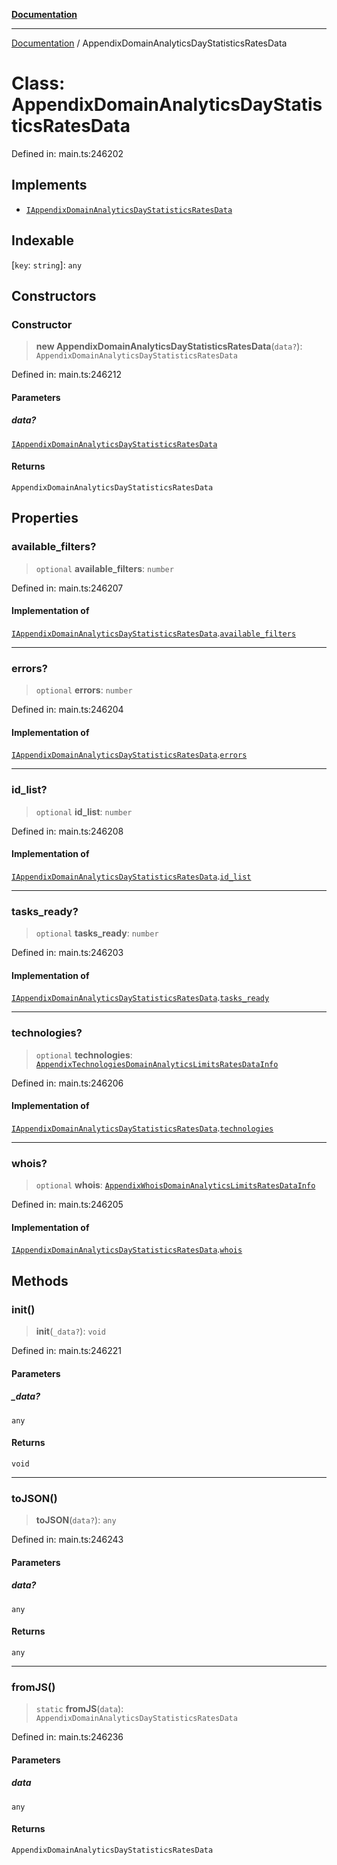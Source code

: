 [**Documentation**](../README.md)

***

[Documentation](../README.md) / AppendixDomainAnalyticsDayStatisticsRatesData

# Class: AppendixDomainAnalyticsDayStatisticsRatesData

Defined in: main.ts:246202

## Implements

- [`IAppendixDomainAnalyticsDayStatisticsRatesData`](../interfaces/IAppendixDomainAnalyticsDayStatisticsRatesData.md)

## Indexable

\[`key`: `string`\]: `any`

## Constructors

### Constructor

> **new AppendixDomainAnalyticsDayStatisticsRatesData**(`data?`): `AppendixDomainAnalyticsDayStatisticsRatesData`

Defined in: main.ts:246212

#### Parameters

##### data?

[`IAppendixDomainAnalyticsDayStatisticsRatesData`](../interfaces/IAppendixDomainAnalyticsDayStatisticsRatesData.md)

#### Returns

`AppendixDomainAnalyticsDayStatisticsRatesData`

## Properties

### available\_filters?

> `optional` **available\_filters**: `number`

Defined in: main.ts:246207

#### Implementation of

[`IAppendixDomainAnalyticsDayStatisticsRatesData`](../interfaces/IAppendixDomainAnalyticsDayStatisticsRatesData.md).[`available_filters`](../interfaces/IAppendixDomainAnalyticsDayStatisticsRatesData.md#available_filters)

***

### errors?

> `optional` **errors**: `number`

Defined in: main.ts:246204

#### Implementation of

[`IAppendixDomainAnalyticsDayStatisticsRatesData`](../interfaces/IAppendixDomainAnalyticsDayStatisticsRatesData.md).[`errors`](../interfaces/IAppendixDomainAnalyticsDayStatisticsRatesData.md#errors)

***

### id\_list?

> `optional` **id\_list**: `number`

Defined in: main.ts:246208

#### Implementation of

[`IAppendixDomainAnalyticsDayStatisticsRatesData`](../interfaces/IAppendixDomainAnalyticsDayStatisticsRatesData.md).[`id_list`](../interfaces/IAppendixDomainAnalyticsDayStatisticsRatesData.md#id_list)

***

### tasks\_ready?

> `optional` **tasks\_ready**: `number`

Defined in: main.ts:246203

#### Implementation of

[`IAppendixDomainAnalyticsDayStatisticsRatesData`](../interfaces/IAppendixDomainAnalyticsDayStatisticsRatesData.md).[`tasks_ready`](../interfaces/IAppendixDomainAnalyticsDayStatisticsRatesData.md#tasks_ready)

***

### technologies?

> `optional` **technologies**: [`AppendixTechnologiesDomainAnalyticsLimitsRatesDataInfo`](AppendixTechnologiesDomainAnalyticsLimitsRatesDataInfo.md)

Defined in: main.ts:246206

#### Implementation of

[`IAppendixDomainAnalyticsDayStatisticsRatesData`](../interfaces/IAppendixDomainAnalyticsDayStatisticsRatesData.md).[`technologies`](../interfaces/IAppendixDomainAnalyticsDayStatisticsRatesData.md#technologies)

***

### whois?

> `optional` **whois**: [`AppendixWhoisDomainAnalyticsLimitsRatesDataInfo`](AppendixWhoisDomainAnalyticsLimitsRatesDataInfo.md)

Defined in: main.ts:246205

#### Implementation of

[`IAppendixDomainAnalyticsDayStatisticsRatesData`](../interfaces/IAppendixDomainAnalyticsDayStatisticsRatesData.md).[`whois`](../interfaces/IAppendixDomainAnalyticsDayStatisticsRatesData.md#whois)

## Methods

### init()

> **init**(`_data?`): `void`

Defined in: main.ts:246221

#### Parameters

##### \_data?

`any`

#### Returns

`void`

***

### toJSON()

> **toJSON**(`data?`): `any`

Defined in: main.ts:246243

#### Parameters

##### data?

`any`

#### Returns

`any`

***

### fromJS()

> `static` **fromJS**(`data`): `AppendixDomainAnalyticsDayStatisticsRatesData`

Defined in: main.ts:246236

#### Parameters

##### data

`any`

#### Returns

`AppendixDomainAnalyticsDayStatisticsRatesData`
